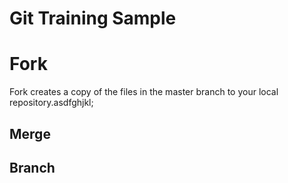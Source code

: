 # Git Training Sample

# Fork
Fork creates a copy of the files in the master branch to your local repository.asdfghjkl;

## Merge

## Branch
